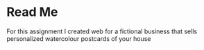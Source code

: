 <h1>Read Me</h1>
For this assignment I created web for a fictional business that sells personalized watercolour postcards of your house
